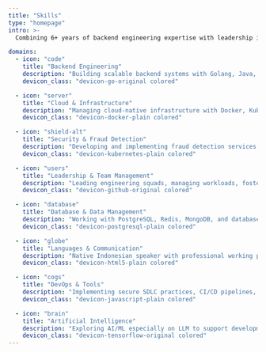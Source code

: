 ```yaml
---
title: "Skills"
type: "homepage"
intro: >-
  Combining 6+ years of backend engineering expertise with leadership in fintech systems and specialized knowledge in fraud detection and cost optimization.

domains:
  - icon: "code"
    title: "Backend Engineering"
    description: "Building scalable backend systems with Golang, Java, and microservices architecture, focusing on high-performance and reliable systems."
    devicon_class: "devicon-go-original colored"

  - icon: "server"
    title: "Cloud & Infrastructure"
    description: "Managing cloud-native infrastructure with Docker, Kubernetes, and monitoring systems, implementing the Four Golden Signals framework for system reliability."
    devicon_class: "devicon-docker-plain colored"

  - icon: "shield-alt"
    title: "Security & Fraud Detection"
    description: "Developing and implementing fraud detection services, with expertise in event ingestion, data quality improvement, and anti-fraud system architecture."
    devicon_class: "devicon-kubernetes-plain colored"

  - icon: "users"
    title: "Leadership & Team Management"
    description: "Leading engineering squads, managing workloads, fostering team culture, and mentoring junior engineers to achieve company goals."
    devicon_class: "devicon-github-original colored"

  - icon: "database"
    title: "Database & Data Management"
    description: "Working with PostgreSQL, Redis, MongoDB, and database standardization, with focus on data quality and consistency across services."
    devicon_class: "devicon-postgresql-plain colored"

  - icon: "globe"
    title: "Languages & Communication"
    description: "Native Indonesian speaker with professional working proficiency in English, enabling effective communication in diverse technical environments."
    devicon_class: "devicon-html5-plain colored"

  - icon: "cogs"
    title: "DevOps & Tools"
    description: "Implementing secure SDLC practices, CI/CD pipelines, and various backend technologies including Kafka, microservices architecture, and monitoring tools."
    devicon_class: "devicon-javascript-plain colored"

  - icon: "brain"
    title: "Artificial Intelligence"
    description: "Exploring AI/ML especially on LLM to support development process."
    devicon_class: "devicon-tensorflow-original colored"
---
```

